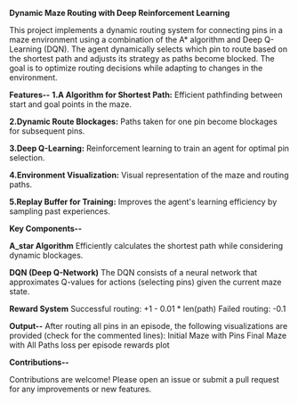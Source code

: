 
**Dynamic Maze Routing with Deep Reinforcement Learning**

This project implements a dynamic routing system for connecting pins in a maze environment using a combination of the A* algorithm and Deep Q-Learning (DQN). The agent dynamically selects which pin to route based on the shortest path and adjusts its strategy as paths become blocked. The goal is to optimize routing decisions while adapting to changes in the environment.



**Features--**
**1.A Algorithm for Shortest Path:** Efficient pathfinding between start and goal points in the maze.

**2.Dynamic Route Blockages:** Paths taken for one pin become blockages for subsequent pins.

**3.Deep Q-Learning:** Reinforcement learning to train an agent for optimal pin selection.

**4.Environment Visualization:** Visual representation of the maze and routing paths.

**5.Replay Buffer for Training:** Improves the agent's learning efficiency by sampling past experiences.




**Key Components--**

**A_star Algorithm** Efficiently calculates the shortest path while considering dynamic blockages.

**DQN (Deep Q-Network)** The DQN consists of a neural network that approximates Q-values for actions (selecting pins) given the current maze state.

**Reward System** 
Successful routing: +1 - 0.01 * len(path)
Failed routing: -0.1



**Output--**
After routing all pins in an episode, the following visualizations are provided (check for the commented lines):
Initial Maze with Pins
Final Maze with All Paths
loss per episode 
rewards plot



**Contributions--**

Contributions are welcome! Please open an issue or submit a pull request for any improvements or new features.

